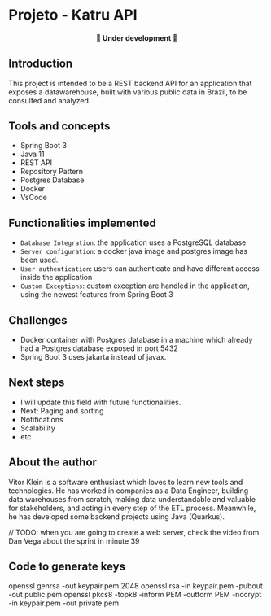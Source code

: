 # Projeto - Katru API
<h4 align="center"> 
    🚧 Under development 🚧
</h4>

## Introduction
This project is intended to be a REST backend API for an application that exposes a datawarehouse, built with various public data in Brazil, to be consulted and analyzed.
## Tools and concepts
- Spring Boot 3
- Java 11
- REST API
- Repository Pattern
- Postgres Database
- Docker
- VsCode
## Functionalities implemented
- `Database Integration`: the application uses a PostgreSQL database
- `Server configuration`: a docker java image and postgres image has been used.
- `User authentication`: users can authenticate and have different access inside the application
- `Custom Exceptions`: custom exception are handled in the application, using the newest features from Spring Boot 3
## Challenges
- Docker container with Postgres database in a machine which already had a Postgres database exposed in port 5432
- Spring Boot 3 uses jakarta instead of javax.

## Next steps
- I will update this field with future functionalities.
- Next: Paging and sorting 
- Notifications
- Scalability
- etc
## About the author
Vitor Klein is a software enthusiast which loves to learn new tools and technologies. He has worked in companies as a Data Engineer, building data warehouses from scratch, making data understandable and valuable for stakeholders, and acting in every step of the ETL process. Meanwhile, he has developed some backend projects using Java (Quarkus).


// TODO: when you are going to create a web server, check the video from Dan Vega about the sprint in minute 39


## Code to generate keys
openssl genrsa -out keypair.pem 2048
openssl rsa -in keypair.pem -pubout -out public.pem
openssl pkcs8 -topk8 -inform PEM -outform PEM -nocrypt -in keypair.pem -out private.pem